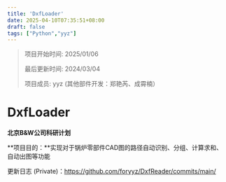 ```yaml
---
title: 'DxfLoader'
date: 2025-04-10T07:35:51+08:00
draft: false
tags: ["Python","yyz"]
---
```


> 项目开始时间: 2025/01/06
>
> 最后更新时间: 2024/03/04
>
> 项目成员: yyz  (其他部件开发：郑艳芮、成霄楠）

# DxfLoader

**北京B&W公司科研计划**

**项目目的：**实现对于锅炉零部件CAD图的路径自动识别、分组、计算求和、自动出图等功能

更新日志 (Private)：https://github.com/foryyz/DxfReader/commits/main/
